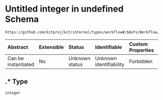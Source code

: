 # Untitled integer in undefined Schema

```txt
https://github.com/kitproj/kit/internal/types/workflow#/$defs/Workflow/properties/semaphores/patternProperties/.*
```



| Abstract            | Extensible | Status         | Identifiable            | Custom Properties | Additional Properties | Access Restrictions | Defined In                                                                      |
| :------------------ | :--------- | :------------- | :---------------------- | :---------------- | :-------------------- | :------------------ | :------------------------------------------------------------------------------ |
| Can be instantiated | No         | Unknown status | Unknown identifiability | Forbidden         | Allowed               | none                | [workflow.schema.json\*](../../out/workflow.schema.json "open original schema") |

## .\* Type

`integer`
